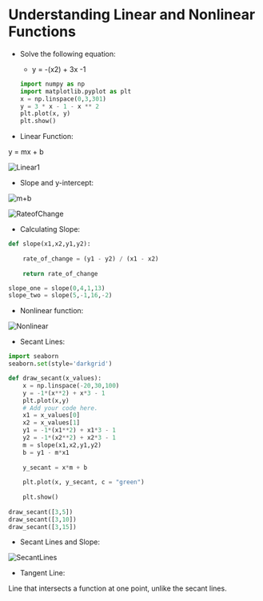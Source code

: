# Understanding Linear and Nonlinear Functions

* Solve the following equation:
  * y = -(x2) + 3x -1
  ```python
  import numpy as np
  import matplotlib.pyplot as plt
  x = np.linspace(0,3,301)
  y = 3 * x - 1 - x ** 2
  plt.plot(x, y)
  plt.show()
  ```
  
* Linear Function:

y = mx + b

![Linear1](https://s3.amazonaws.com/dq-content/157/linear_function.gif)

* Slope and y-intercept:

![m+b](https://s3.amazonaws.com/dq-content/slope_screenshots.png)

![RateofChange](https://s3.amazonaws.com/dq-content/157/linear_slope_triangle.gif)

* Calculating Slope:

```python
def slope(x1,x2,y1,y2):
    
    rate_of_change = (y1 - y2) / (x1 - x2)
    
    return rate_of_change

slope_one = slope(0,4,1,13)
slope_two = slope(5,-1,16,-2)
```

* Nonlinear function:

![Nonlinear](https://s3.amazonaws.com/dq-content/157/nonlinear_slope_triangle.gif)

* Secant Lines:

```python
import seaborn
seaborn.set(style='darkgrid')

def draw_secant(x_values):
    x = np.linspace(-20,30,100)
    y = -1*(x**2) + x*3 - 1
    plt.plot(x,y)
    # Add your code here.
    x1 = x_values[0]
    x2 = x_values[1]
    y1 = -1*(x1**2) + x1*3 - 1
    y2 = -1*(x2**2) + x2*3 - 1
    m = slope(x1,x2,y1,y2)
    b = y1 - m*x1
    
    y_secant = x*m + b
    
    plt.plot(x, y_secant, c = "green")
    
    plt.show()
    
draw_secant([3,5])
draw_secant([3,10])
draw_secant([3,15])
```

* Secant Lines and Slope:

![SecantLines](https://s3.amazonaws.com/dq-content/157/narrowing_secant.gif)

* Tangent Line:

Line that intersects a function at one point, unlike the secant lines.
